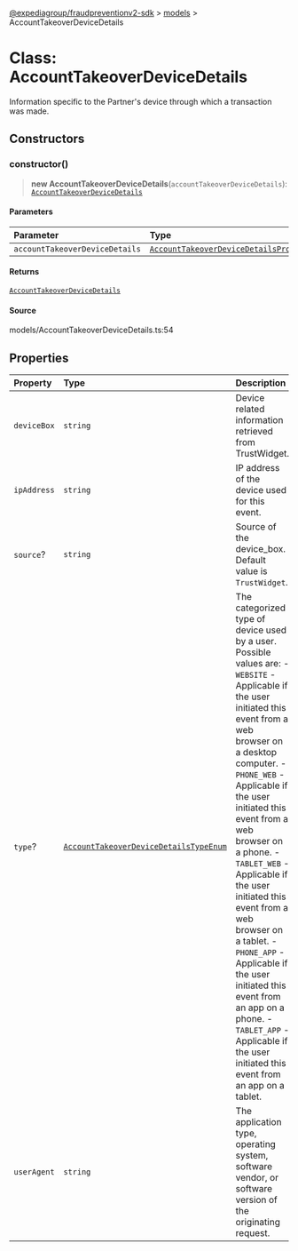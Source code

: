 [@expediagroup/fraudpreventionv2-sdk](../../index.md) > [models](../index.md) > AccountTakeoverDeviceDetails

# Class: AccountTakeoverDeviceDetails

Information specific to the Partner\'s device through which a transaction was made.

## Constructors

### constructor()

> **new AccountTakeoverDeviceDetails**(`accountTakeoverDeviceDetails`): [`AccountTakeoverDeviceDetails`](class.AccountTakeoverDeviceDetails.md)

#### Parameters

| Parameter                      | Type                                                                                                          |
| :----------------------------- | :------------------------------------------------------------------------------------------------------------ |
| `accountTakeoverDeviceDetails` | [`AccountTakeoverDeviceDetailsProperties`](../interfaces/interface.AccountTakeoverDeviceDetailsProperties.md) |

#### Returns

[`AccountTakeoverDeviceDetails`](class.AccountTakeoverDeviceDetails.md)

#### Source

models/AccountTakeoverDeviceDetails.ts:54

## Properties

| Property    | Type                                                                                                         | Description                                                                                                                                                                                                                                                                                                                                                                                                                                                                                                                               |
| :---------- | :----------------------------------------------------------------------------------------------------------- | :---------------------------------------------------------------------------------------------------------------------------------------------------------------------------------------------------------------------------------------------------------------------------------------------------------------------------------------------------------------------------------------------------------------------------------------------------------------------------------------------------------------------------------------- |
| `deviceBox` | `string`                                                                                                     | Device related information retrieved from TrustWidget.                                                                                                                                                                                                                                                                                                                                                                                                                                                                                    |
| `ipAddress` | `string`                                                                                                     | IP address of the device used for this event.                                                                                                                                                                                                                                                                                                                                                                                                                                                                                             |
| `source`?   | `string`                                                                                                     | Source of the device_box. Default value is `TrustWidget`.                                                                                                                                                                                                                                                                                                                                                                                                                                                                                 |
| `type`?     | [`AccountTakeoverDeviceDetailsTypeEnum`](../type-aliases/type-alias.AccountTakeoverDeviceDetailsTypeEnum.md) | The categorized type of device used by a user. Possible values are: - `WEBSITE` - Applicable if the user initiated this event from a web browser on a desktop computer. - `PHONE_WEB` - Applicable if the user initiated this event from a web browser on a phone. - `TABLET_WEB` - Applicable if the user initiated this event from a web browser on a tablet. - `PHONE_APP` - Applicable if the user initiated this event from an app on a phone. - `TABLET_APP` - Applicable if the user initiated this event from an app on a tablet. |
| `userAgent` | `string`                                                                                                     | The application type, operating system, software vendor, or software version of the originating request.                                                                                                                                                                                                                                                                                                                                                                                                                                  |
